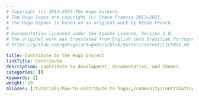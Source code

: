 ```yaml
---
# Copyright (c) 2013–2025 The Hugo Authors.
# The Hugo logos are copyright (c) Steve Francia 2013–2025.
# The Hugo Gopher is based on an original work by Renée French.
#
# Documentation licensed under the Apache License, Version 2.0.
# The original work was translated from English into Brazilian Portuguese.
# https://github.com/gohugoio/hugoDocs/blob/master/content/LICENSE.md

title: Contribute to the Hugo project
linkTitle: Contribute
description: Contribute to development, documentation, and themes.
categories: []
keywords: []
weight: 10
aliases: [/tutorials/how-to-contribute-to-hugo/,/community/contributing/]
---
```

